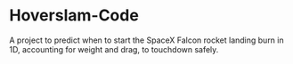 # Hoverslam-Code
A project to predict when to start the SpaceX Falcon rocket landing burn in 1D, accounting for weight and drag, to touchdown safely.
